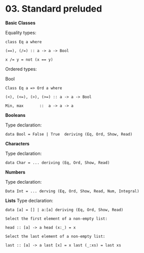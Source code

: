 # 03. Standard preluded

**Basic Classes**

Equality types:
```
class Eq a where

(==), (/=) :: a -> a -> Bool

x /= y = not (x == y)
```

Ordered types:

Bool
```
Class Eq a => Ord a where

(<), (<=), (>), (>=) :: a -> a -> Bool

Min, max	   ::  a -> a -> a
```

**Booleans**

Type declaration:
```
data Bool = False | True  deriving (Eq, Ord, Show, Read)
```
**Characters**

Type declaration:
```
data Char = ... deriving (Eq, Ord, Show, Read)
```
**Numbers**

Type declaration:
```
Data Int = ... derving (Eq, Ord, Show, Read, Num, Integral)
```
**Lists**
Type declaration:
```
data [a] = [] | a:[a] deriving (Eq, Ord, Show, Read)

Select the first element of a non-empty list:

head :: [a] -> a head (x:_) = x

Select the last element of a non-empty list:

last :: [a] -> a last [x] = x last (_:xs) = last xs
```
